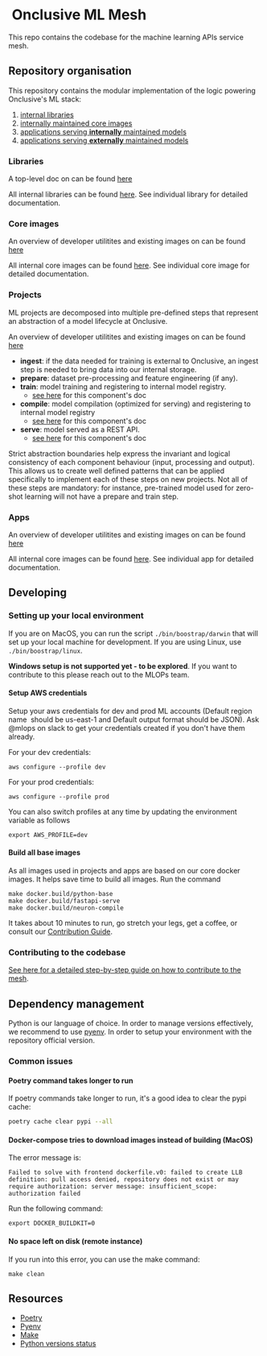 #  Onclusive ML Mesh

This repo contains the codebase for the machine learning APIs service mesh.

## Repository organisation

This repository contains the modular implementation of the logic powering Onclusive's ML stack:
1. [internal libraries](./libs)
2. [internally maintained core images](./docker)
3. [applications serving **internally** maintained models](./projects)
4. [applications serving **externally** maintained models](./apps)

### Libraries

A top-level doc on can be found [here](./libs/README.md)

All internal libraries can be found [here](./libs). See individual library for detailed
documentation.

### Core images

An overview of developer utilitites and existing images on can be found [here](./docker/README.md)

All internal core images can be found [here](./docker). See individual core image for detailed
documentation.

### Projects

ML projects are decomposed into multiple pre-defined steps that represent an abstraction of a model
lifecycle at Onclusive.

An overview of developer utilitites and existing images on can be found [here](./projects/README.md)

- **ingest**: if the data needed for training is external to Onclusive, an ingest step is needed to
bring data into our internal storage.
- **prepare**: dataset pre-processing and feature engineering (if any).
- **train**: model training and registering to internal model registry.
  - [see here](./projects/docs/01_train.md) for this component's doc
- **compile**: model compilation (optimized for serving) and registering to internal model registry
  - [see here](./projects/docs/02_compile.md) for this component's doc
- **serve**: model served as a REST API.
  - [see here](./projects/docs/03_serve.md) for this component's doc

Strict abstraction boundaries help express the invariant and logical consistency of each component
behaviour (input, processing and output). This allows us to create well defined patterns that can
 be applied specifically to implement each of these steps on new projects. Not all of these steps
 are mandatory: for instance, pre-trained model used for zero-shot learning will not have a prepare
 and train step.

### Apps

An overview of developer utilitites and existing images on can be found [here](./apps/README.md)

All internal core images can be found [here](./apps/). See individual app for detailed
documentation.

## Developing

### Setting up your local environment

If you are on MacOS, you can run the script `./bin/boostrap/darwin` that will set up your local machine for development. If you are using Linux, use `./bin/boostrap/linux`.

**Windows setup is not supported yet - to be explored**. If you want to contribute to this please reach out to the MLOPs team.

#### Setup AWS credentials

Setup your aws credentials for dev and prod ML accounts (Default region name  should be us-east-1 and Default output format should be JSON). Ask @mlops on slack to get your credentials created if you
don't have them already.

For your dev credentials:

```shell
aws configure --profile dev
```

For your prod credentials:

```shell
aws configure --profile prod
```

You can also switch profiles at any time by updating the environment variable as follows

```shell
export AWS_PROFILE=dev
```

#### Build all base images

As all images used in projects and apps are based on our core docker images. It helps save time to build all images. Run the command

```shell
make docker.build/python-base
make docker.build/fastapi-serve
make docker.build/neuron-compile
```

It takes about 10 minutes to run, go stretch your legs, get a coffee, or consult our [Contribution Guide](https://onclusive.atlassian.net/l/cp/u1Mz7m6M).

### Contributing to the codebase

[See here for a detailed step-by-step guide on how to contribute to the mesh](https://onclusive.atlassian.net/wiki/spaces/ML/pages/3241050137/ml-mesh).

## Dependency management

Python is our language of choice. In order to manage versions effectively, we recommend to use [pyenv](https://github.com/pyenv/pyenv). In order to setup your environment with the repository official version.

### Common issues

#### Poetry command takes longer to run

If poetry commands take longer to run, it's a good idea to clear the pypi cache:

```bash
poetry cache clear pypi --all
```

#### Docker-compose tries to download images instead of building (MacOS)

The error message is:

```text
Failed to solve with frontend dockerfile.v0: failed to create LLB definition: pull access denied, repository does not exist or may require authorization: server message: insufficient_scope:
authorization failed
```

Run the following command:

```shell
export DOCKER_BUILDKIT=0
```

#### No space left on disk (remote instance)

If you run into this error, you can use the make command:

```
make clean
```

## Resources

- [Poetry](https://python-poetry.org/docs/)
- [Pyenv](https://github.com/pyenv/pyenv)
- [Make](https://www.gnu.org/software/make/manual/make.html)
- [Python versions status](https://devguide.python.org/versions/)
